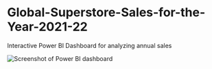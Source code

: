 # Global-Superstore-Sales-for-the-Year-2021-22
Interactive Power BI Dashboard for analyzing annual sales


![Screenshot of Power BI dashboard](https://github.com/Neetima009/Global-Superstore-Sales-for-the-Year-2021-22/assets/138108005/632f144d-fed1-4f8f-a61f-def97858c39c)

